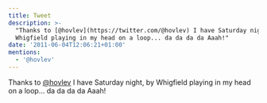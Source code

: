 ```yaml
---
title: Tweet
description: >-
  "Thanks to [@hovlev](https://twitter.com/@hovlev) I have Saturday night, by
  Whigfield playing in my head on a loop... da da da da Aaah!"
date: '2011-06-04T12:06:21+01:00'
mentions:
  - '@hovlev'
---
```

Thanks to [@hovlev](https://twitter.com/@hovlev) I have Saturday night, by Whigfield playing in my head on a loop... da da da da Aaah!

